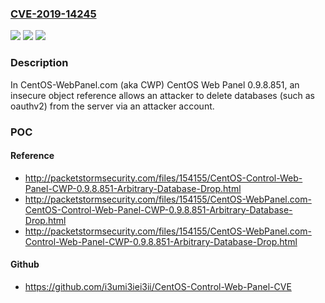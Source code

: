 ### [CVE-2019-14245](https://cve.mitre.org/cgi-bin/cvename.cgi?name=CVE-2019-14245)
![](https://img.shields.io/static/v1?label=Product&message=n%2Fa&color=blue)
![](https://img.shields.io/static/v1?label=Version&message=n%2Fa&color=blue)
![](https://img.shields.io/static/v1?label=Vulnerability&message=n%2Fa&color=brighgreen)

### Description

In CentOS-WebPanel.com (aka CWP) CentOS Web Panel 0.9.8.851, an insecure object reference allows an attacker to delete databases (such as oauthv2) from the server via an attacker account.

### POC

#### Reference
- http://packetstormsecurity.com/files/154155/CentOS-Control-Web-Panel-CWP-0.9.8.851-Arbitrary-Database-Drop.html
- http://packetstormsecurity.com/files/154155/CentOS-WebPanel.com-CentOS-Control-Web-Panel-CWP-0.9.8.851-Arbitrary-Database-Drop.html
- http://packetstormsecurity.com/files/154155/CentOS-WebPanel.com-Control-Web-Panel-CWP-0.9.8.851-Arbitrary-Database-Drop.html

#### Github
- https://github.com/i3umi3iei3ii/CentOS-Control-Web-Panel-CVE

